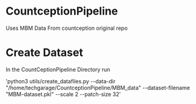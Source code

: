 # CountceptionPipeline
Uses MBM Data From countception original repo

# Create Dataset
In the CountCeptionPipeline Directory run

'python3 utils/create_datafiles.py --data-dir "/home/techgarage/CountceptionPipeline/MBM_data" --dataset-filename "MBM-dataset.pkl" --scale 2 --patch-size 32'
